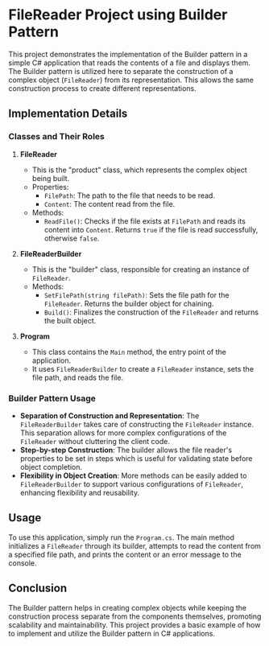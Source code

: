# FileReader Project using Builder Pattern

This project demonstrates the implementation of the Builder pattern in a simple C# application that reads the contents of a file and displays them. The Builder pattern is utilized here to separate the construction of a complex object (`FileReader`) from its representation. This allows the same construction process to create different representations.

## Implementation Details

### Classes and Their Roles

1. **FileReader**
    - This is the "product" class, which represents the complex object being built.
    - Properties:
        - `FilePath`: The path to the file that needs to be read.
        - `Content`: The content read from the file.
    - Methods:
        - `ReadFile()`: Checks if the file exists at `FilePath` and reads its content into `Content`. Returns `true` if the file is read successfully, otherwise `false`.

2. **FileReaderBuilder**
    - This is the "builder" class, responsible for creating an instance of `FileReader`.
    - Methods:
        - `SetFilePath(string filePath)`: Sets the file path for the `FileReader`. Returns the builder object for chaining.
        - `Build()`: Finalizes the construction of the `FileReader` and returns the built object.

3. **Program**
    - This class contains the `Main` method, the entry point of the application.
    - It uses `FileReaderBuilder` to create a `FileReader` instance, sets the file path, and reads the file.

### Builder Pattern Usage

- **Separation of Construction and Representation**: The `FileReaderBuilder` takes care of constructing the `FileReader` instance. This separation allows for more complex configurations of the `FileReader` without cluttering the client code.
- **Step-by-step Construction**: The builder allows the file reader's properties to be set in steps which is useful for validating state before object completion.
- **Flexibility in Object Creation**: More methods can be easily added to `FileReaderBuilder` to support various configurations of `FileReader`, enhancing flexibility and reusability.

## Usage

To use this application, simply run the `Program.cs`. The main method initializes a `FileReader` through its builder, attempts to read the content from a specified file path, and prints the content or an error message to the console.

## Conclusion

The Builder pattern helps in creating complex objects while keeping the construction process separate from the components themselves, promoting scalability and maintainability. This project provides a basic example of how to implement and utilize the Builder pattern in C# applications.

